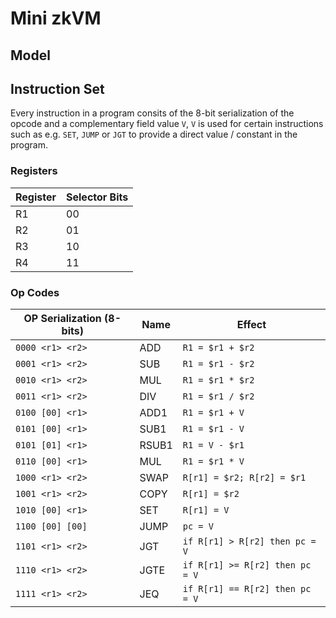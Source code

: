 # Mini zkVM

## Model

## Instruction Set
Every instruction in a program consits of the 8-bit serialization of the opcode and a complementary
field value `V`, `V` is used for certain instructions such as e.g. `SET`, `JUMP` or `JGT` to provide
a direct value / constant in the program.

### Registers

Register|Selector Bits
--------|-------------
R1|00
R2|01
R3|10
R4|11

### Op Codes
OP Serialization (8-bits) |Name|Effect
-------|----|-----
`0000 <r1> <r2>`|ADD  |`R1 = $r1 + $r2`
`0001 <r1> <r2>`|SUB  |`R1 = $r1 - $r2`
`0010 <r1> <r2>`|MUL  |`R1 = $r1 * $r2`
`0011 <r1> <r2>`|DIV  |`R1 = $r1 / $r2`
`0100 [00] <r1>`|ADD1 |`R1 = $r1 + V`
`0101 [00] <r1>`|SUB1 |`R1 = $r1 - V`
`0101 [01] <r1>`|RSUB1|`R1 = V - $r1`
`0110 [00] <r1>`|MUL  |`R1 = $r1 * V`
`1000 <r1> <r2>`|SWAP |`R[r1] = $r2; R[r2] = $r1`
`1001 <r1> <r2>`|COPY |`R[r1] = $r2`
`1010 [00] <r1>`|SET  |`R[r1] = V`
`1100 [00] [00]`|JUMP |`pc = V`
`1101 <r1> <r2>`|JGT  |`if R[r1] > R[r2] then pc = V`
`1110 <r1> <r2>`|JGTE |`if R[r1] >= R[r2] then pc = V`
`1111 <r1> <r2>`|JEQ  |`if R[r1] == R[r2] then pc = V`
